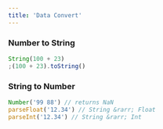 ```yaml
---
title: 'Data Convert'
---
```


### Number to String

```js
String(100 + 23)
;(100 + 23).toString()
```

### String to Number

```js
Number('99 88') // returns NaN
parseFloat('12.34') // String &rarr; Float
parseInt('12.34') // String &rarr; Int
```
